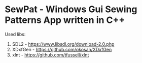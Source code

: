 # SewPat - Windows Gui Sewing Patterns App written in C++

Used libs:
1. SDL2 - https://www.libsdl.org/download-2.0.php
2. XDxfGen - https://github.com/okosan/XDxfGen
3. xlnt - https://github.com/tfussell/xlnt
